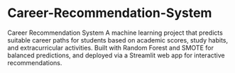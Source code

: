 # Career-Recommendation-System
Career Recommendation System A machine learning project that predicts suitable career paths for students based on academic scores, study habits, and extracurricular activities. Built with Random Forest and SMOTE for balanced predictions, and deployed via a Streamlit web app for interactive recommendations.
